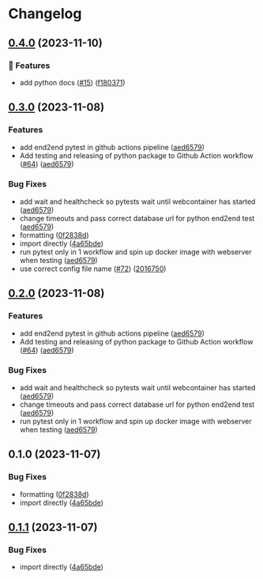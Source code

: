# Changelog

## [0.4.0](https://github.com/Deltares-research/data-management-suite/compare/deltares_datasuite-v0.3.0...deltares_datasuite-v0.4.0) (2023-11-10)


### :rocket: Features

* add python docs ([#15](https://github.com/Deltares-research/data-management-suite/issues/15)) ([f180371](https://github.com/Deltares-research/data-management-suite/commit/f1803716085bba0cfa8b00a5e38ffa9d59428bbb))

## [0.3.0](https://github.com/Deltares-research/data-management-suite/compare/deltares_datasuite-v0.2.0...deltares_datasuite-v0.3.0) (2023-11-08)

### Features

- add end2end pytest in github actions pipeline ([aed6579](https://github.com/Deltares-research/data-management-suite/commit/aed657943cf66dbc483e2a7c26428f1bd0655d74))
- Add testing and releasing of python package to Github Action workflow ([#64](https://github.com/Deltares-research/data-management-suite/issues/64)) ([aed6579](https://github.com/Deltares-research/data-management-suite/commit/aed657943cf66dbc483e2a7c26428f1bd0655d74))

### Bug Fixes

- add wait and healthcheck so pytests wait until webcontainer has started ([aed6579](https://github.com/Deltares-research/data-management-suite/commit/aed657943cf66dbc483e2a7c26428f1bd0655d74))
- change timeouts and pass correct database url for python end2end test ([aed6579](https://github.com/Deltares-research/data-management-suite/commit/aed657943cf66dbc483e2a7c26428f1bd0655d74))
- formatting ([0f2838d](https://github.com/Deltares-research/data-management-suite/commit/0f2838d65a60ab963efdd0504af1a69598b8f52c))
- import directly ([4a65bde](https://github.com/Deltares-research/data-management-suite/commit/4a65bdec8e52c64965271e970d48408b45621d84))
- run pytest only in 1 workflow and spin up docker image with webserver when testing ([aed6579](https://github.com/Deltares-research/data-management-suite/commit/aed657943cf66dbc483e2a7c26428f1bd0655d74))
- use correct config file name ([#72](https://github.com/Deltares-research/data-management-suite/issues/72)) ([2016750](https://github.com/Deltares-research/data-management-suite/commit/2016750fd023c604abab1a217fd1681c10e47b1b))

## [0.2.0](https://github.com/Deltares-research/data-management-suite/compare/deltares-datasuite-v0.1.0...deltares-datasuite-v0.2.0) (2023-11-08)

### Features

- add end2end pytest in github actions pipeline ([aed6579](https://github.com/Deltares-research/data-management-suite/commit/aed657943cf66dbc483e2a7c26428f1bd0655d74))
- Add testing and releasing of python package to Github Action workflow ([#64](https://github.com/Deltares-research/data-management-suite/issues/64)) ([aed6579](https://github.com/Deltares-research/data-management-suite/commit/aed657943cf66dbc483e2a7c26428f1bd0655d74))

### Bug Fixes

- add wait and healthcheck so pytests wait until webcontainer has started ([aed6579](https://github.com/Deltares-research/data-management-suite/commit/aed657943cf66dbc483e2a7c26428f1bd0655d74))
- change timeouts and pass correct database url for python end2end test ([aed6579](https://github.com/Deltares-research/data-management-suite/commit/aed657943cf66dbc483e2a7c26428f1bd0655d74))
- run pytest only in 1 workflow and spin up docker image with webserver when testing ([aed6579](https://github.com/Deltares-research/data-management-suite/commit/aed657943cf66dbc483e2a7c26428f1bd0655d74))

## 0.1.0 (2023-11-07)

### Bug Fixes

- formatting ([0f2838d](https://github.com/Deltares-research/data-management-suite/commit/0f2838d65a60ab963efdd0504af1a69598b8f52c))
- import directly ([4a65bde](https://github.com/Deltares-research/data-management-suite/commit/4a65bdec8e52c64965271e970d48408b45621d84))

## [0.1.1](https://github.com/Deltares-research/data-management-suite/compare/v0.1.0...v0.1.1) (2023-11-07)

### Bug Fixes

- import directly ([4a65bde](https://github.com/Deltares-research/data-management-suite/commit/4a65bdec8e52c64965271e970d48408b45621d84))
